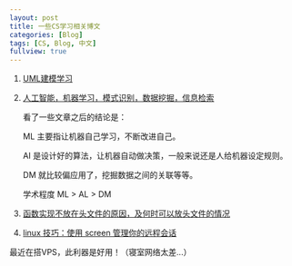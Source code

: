 ```yaml
---
layout: post
title: 一些CS学习相关博文
categories: [Blog]
tags: [CS, Blog, 中文]
fullview: true
---
```


1. [UML建模学习](http://www.cnblogs.com/ywqu/tag/UML%E5%BB%BA%E6%A8%A1/)

2. [人工智能，机器学习，模式识别，数据挖掘，信息检索](http://blog.sina.com.cn/s/blog_4a1f320b0100tztx.html)

	看了一些文章之后的结论是：

	ML 主要指让机器自己学习，不断改进自己。

	AI 是设计好的算法，让机器自动做决策，一般来说还是人给机器设定规则。

	DM 就比较偏应用了，挖掘数据之间的关联等等。

	学术程度 ML > AL > DM

3. [函数实现不放在头文件的原因，及何时可以放头文件的情况](http://hi.baidu.com/pope123/item/f2eb0b2fb6a2110e73863e71)

4. [linux 技巧：使用 screen 管理你的远程会话](http://www.ibm.com/developerworks/cn/linux/l-cn-screen/)

最近在搭VPS，此利器是好用！（寝室网络太差...）

